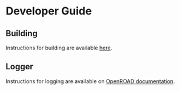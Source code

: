 # Developer Guide

## Building

Instructions for building are available [here](./Build.md).

## Logger

Instructions for logging are available on [OpenROAD documentation](https://openroad.readthedocs.io/en/latest/contrib/Logger.html).